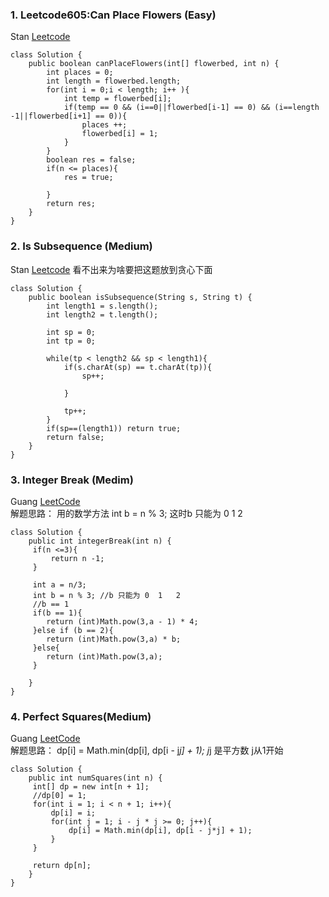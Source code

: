 ### 1. Leetcode605:Can Place Flowers (Easy)
Stan
[Leetcode](https://leetcode.com/problems/can-place-flowers/description/)

```
class Solution {
    public boolean canPlaceFlowers(int[] flowerbed, int n) {
        int places = 0;
        int length = flowerbed.length;
        for(int i = 0;i < length; i++ ){
            int temp = flowerbed[i];
            if(temp == 0 && (i==0||flowerbed[i-1] == 0) && (i==length -1||flowerbed[i+1] == 0)){
                places ++;
                flowerbed[i] = 1;
            }
        }
        boolean res = false;      
        if(n <= places){
            res = true;
            
        }
        return res;
    }
}
```

### 2. Is Subsequence (Medium)
Stan
[Leetcode](https://leetcode.com/problems/is-subsequence/submissions/)
看不出来为啥要把这题放到贪心下面
```
class Solution {
    public boolean isSubsequence(String s, String t) {
        int length1 = s.length();
        int length2 = t.length();
        
        int sp = 0;
        int tp = 0;
        
        while(tp < length2 && sp < length1){
            if(s.charAt(sp) == t.charAt(tp)){
                sp++;
                
            }
            
            tp++;
        }
        if(sp==(length1)) return true;
        return false;
    }
}

```
### 3. Integer Break (Medim)
Guang
[LeetCode](https://leetcode.com/problems/integer-break/description/) <br> 解题思路： 用的数学方法  int b = n % 3;  这时b 只能为 0  1   2 
```
class Solution {
    public int integerBreak(int n) {
     if(n <=3){
         return n -1; 
     }

     int a = n/3;
     int b = n % 3; //b 只能为 0  1   2 
     //b == 1
     if(b == 1){
        return (int)Math.pow(3,a - 1) * 4;
     }else if (b == 2){
        return (int)Math.pow(3,a) * b;
     }else{
        return (int)Math.pow(3,a);
     }

    }
}
```

### 4. Perfect Squares(Medium)
Guang
[LeetCode](https://leetcode.com/problems/perfect-squares/description/)  <br> 解题思路：  dp[i] = Math.min(dp[i], dp[i - j*j] + 1);  j*j 是平方数 j从1开始
```
class Solution {
    public int numSquares(int n) {  
     int[] dp = new int[n + 1];
     //dp[0] = 1; 
     for(int i = 1; i < n + 1; i++){
         dp[i] = i;
         for(int j = 1; i - j * j >= 0; j++){
             dp[i] = Math.min(dp[i], dp[i - j*j] + 1);
         }
     }
     
     return dp[n];
    }
}
```


